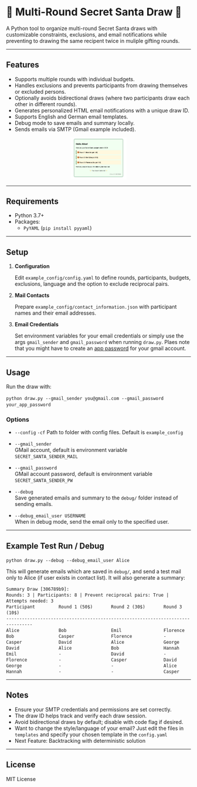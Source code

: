 # 🎄 Multi-Round Secret Santa Draw 🎁

A Python tool to organize multi-round Secret Santa draws with customizable constraints, exclusions, and email notifications while preventing to drawing the same recipent twice in muliple gifting rounds.

---

## Features

- Supports multiple rounds with individual budgets.
- Handles exclusions and prevents participants from drawing themselves or excluded persons.
- Optionally avoids bidirectional draws (where two participants draw each other in different rounds).
- Generates personalized HTML email notifications with a unique draw ID.
- Supports English and German email templates.
- Debug mode to save emails and summary locally.
- Sends emails via SMTP (Gmail example included).

<p align="center">
  <img src="example_config/example_mail.png" alt="Secret Santa 2025" width="30%">
</p>

---

## Requirements

- Python 3.7+
- Packages:
  - `PyYAML` (`pip install pyyaml`)
  
---

## Setup

1. **Configuration**

   Edit `example_config/config.yaml` to define rounds, participants, budgets, exclusions, language and the option to exclude reciprocal pairs.

2. **Mail Contacts**

   Prepare `example_config/contact_information.json` with participant names and their email addresses.

3. **Email Credentials**

   Set environment variables for your email credentials or simply use the args `gmail_sender` and `gmail_password` when running `draw.py`. Plaes note that you might have to create an [app password](https://support.google.com/mail/answer/185833?hl=en) for your gmail account.



---

## Usage

Run the draw with:

`python draw.py --gmail_sender you@gmail.com --gmail_password your_app_password`

### Options

- `--config` `-cf`
  Path to folder with config files. Default is `example_config` 

- `--gmail_sender`  
   GMail account, default is environment variable `SECRET_SANTA_SENDER_MAIL`

- `--gmail_password`  
  GMail account password, default is environment variable `SECRET_SANTA_SENDER_PW`

- `--debug`  
Save generated emails and summary to the `debug/` folder instead of sending emails.

- `--debug_email_user USERNAME`  
  When in debug mode, send the email only to the specified user.

---

## Example Test Run / Debug

`python draw.py --debug --debug_email_user Alice`

This will generate emails which are saved in `debug/`, and send a test mail only to Alice (if user exists in contact list). It will also generate a summary:

```
Summary Draw [306789b9]:
Rounds: 3 | Participants: 8 | Prevent reciprocal pairs: True | Attempts needed: 3
Participant         Round 1 (50$)       Round 2 (30$)       Round 3 (10$)       
--------------------------------------------------------------------------------
Alice               Bob                 Emil                Florence            
Bob                 Casper              Florence            -                   
Casper              David               Alice               George              
David               Alice               Bob                 Hannah              
Emil                -                   David               -                   
Florence            -                   Casper              David               
George              -                   -                   Alice               
Hannah              -                   -                   Casper      
```

---

## Notes

- Ensure your SMTP credentials and permissions are set correctly.
- The draw ID helps track and verify each draw session.
- Avoid bidirectional draws by default; disable with code flag if desired.
- Want to change the style/language of your email? Just edit the files in `templates` and specify your chosen template in the `config.yaml`
- Next Feature: Backtracking with deterministic solution

---

## License

MIT License
